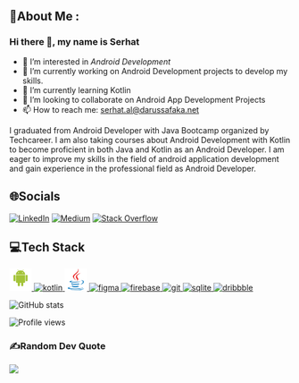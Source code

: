 ## 💫About Me :
### Hi there 👋, my name is **Serhat**

- 👀 I’m interested in *Android Development*
- 🔭 I’m currently working on Android Development projects to develop my skills. 
- 🌱 I’m currently learning Kotlin 
- 👯 I’m looking to collaborate on Android App Development Projects 
- 📫 How to reach me: serhat.al@darussafaka.net 

I graduated from Android Developer with Java Bootcamp organized by Techcareer. I am also taking courses about Android Development with Kotlin to become proficient in both Java and Kotlin as an Android Developer. I am eager to improve my skills in the field of android application development and gain experience in the professional field as Android Developer.  

## 🌐Socials
[![LinkedIn](https://img.shields.io/badge/LinkedIn-%230077B5.svg?logo=linkedin&logoColor=white)](https://linkedin.com/in/serhat-al-403317102/) [![Medium](https://img.shields.io/badge/Medium-12100E?logo=medium&logoColor=white)](https://medium.com/@serhat.al) [![Stack Overflow](https://img.shields.io/badge/-Stackoverflow-FE7A16?logo=stack-overflow&logoColor=white)](https://stackoverflow.com/users/18862884)

## 💻Tech Stack
<p align="left"> <a href="https://developer.android.com" target="_blank" rel="noreferrer"> <img src="https://raw.githubusercontent.com/devicons/devicon/master/icons/android/android-original-wordmark.svg" alt="android" width="40" height="40"/> </a> 
<a href="https://kotlinlang.org" target="_blank" rel="noreferrer"> <img src="https://www.vectorlogo.zone/logos/kotlinlang/kotlinlang-icon.svg" alt="kotlin" width="40" height="40"/> </a> 
<a href="https://www.java.com" target="_blank" rel="noreferrer"> <img src="https://raw.githubusercontent.com/devicons/devicon/master/icons/java/java-original.svg" alt="java" width="40" height="40"/> </a> 
<a href="https://www.figma.com/" target="_blank" rel="noreferrer"> <img src="https://www.vectorlogo.zone/logos/figma/figma-icon.svg" alt="figma" width="40" height="40"/> </a> 
<a href="https://firebase.google.com/" target="_blank" rel="noreferrer"> <img src="https://www.vectorlogo.zone/logos/firebase/firebase-icon.svg" alt="firebase" width="40" height="40"/> </a> <a href="https://git-scm.com/" target="_blank" rel="noreferrer"> <img src="https://www.vectorlogo.zone/logos/git-scm/git-scm-icon.svg" alt="git" width="40" height="40"/> </a> 
<a href="https://www.sqlite.org/" target="_blank" rel="noreferrer"> <img src="https://www.vectorlogo.zone/logos/sqlite/sqlite-icon.svg" alt="sqlite" width="40" height="40"/> </a>
<a href="https://www.dribbble.com/" target="_blank" rel="noreferrer"> <img src="https://www.vectorlogo.zone/logos/dribbble/dribbble-icon.svg" alt="dribbble" width="40" height="40"/> </a> </p>

![GitHub stats](https://github-readme-stats.vercel.app/api?username=SerhatAal&show_icons=true&count_private=true)  

![Profile views](https://gpvc.arturio.dev/SerhatAal)  

### ✍️Random Dev Quote
![](https://quotes-github-readme.vercel.app/api?type=horizontal&theme=tokyonight)
